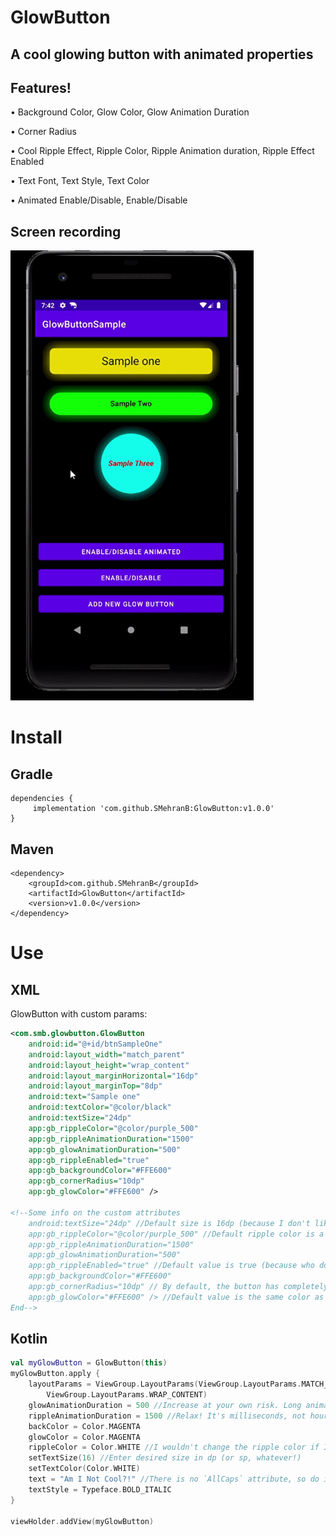 # GlowButton

## A cool glowing button with animated properties 
 
## Features!

•	Background Color, Glow Color, Glow Animation Duration

•	Corner Radius

•	Cool Ripple Effect, Ripple Color, Ripple Animation duration, Ripple Effect Enabled

•	Text Font, Text Style, Text Color

•	Animated Enable/Disable, Enable/Disable


## Screen recording
 
 <img src="./screen_recording.gif" height="720">
 
# Install
 
## Gradle
```
dependencies {
	 implementation 'com.github.SMehranB:GlowButton:v1.0.0'
}
```
## Maven
```
<dependency>
	<groupId>com.github.SMehranB</groupId>
	<artifactId>GlowButton</artifactId>
	<version>v1.0.0</version>
</dependency>
 ```
# Use
 
## XML

GlowButton with custom params:
```xml
<com.smb.glowbutton.GlowButton
    android:id="@+id/btnSampleOne"
    android:layout_width="match_parent"
    android:layout_height="wrap_content"
    android:layout_marginHorizontal="16dp"
    android:layout_marginTop="8dp"
    android:text="Sample one"
    android:textColor="@color/black"
    android:textSize="24dp"
    app:gb_rippleColor="@color/purple_500"
    app:gb_rippleAnimationDuration="1500"
    app:gb_glowAnimationDuration="500"
    app:gb_rippleEnabled="true"
    app:gb_backgroundColor="#FFE600" 
    app:gb_cornerRadius="10dp"
    app:gb_glowColor="#FFE600" />

<!--Some info on the custom attributes
    android:textSize="24dp" //Default size is 16dp (because I don't like sp. Don't judge me!)
    app:gb_rippleColor="@color/purple_500" //Default ripple color is a darker shade of the background color (you think you are good at UI design? Change it!)
    app:gb_rippleAnimationDuration="1500"
    app:gb_glowAnimationDuration="500"
    app:gb_rippleEnabled="true" //Default value is true (because who doesn't like ripples?!)
    app:gb_backgroundColor="#FFE600" 
    app:gb_cornerRadius="10dp" // By default, the button has completely round corners 
    app:gb_glowColor="#FFE600" /> //Default value is the same color as the background (because...logic!)
End-->
 ```
## Kotlin
```kotlin
val myGlowButton = GlowButton(this)
myGlowButton.apply {
    layoutParams = ViewGroup.LayoutParams(ViewGroup.LayoutParams.MATCH_PARENT,
        ViewGroup.LayoutParams.WRAP_CONTENT)
    glowAnimationDuration = 500 //Increase at your own risk. Long animations are annoying. but whatever...I can't tell you what to do...
    rippleAnimationDuration = 1500 //Relax! It's milliseconds, not hours!
    backColor = Color.MAGENTA
    glowColor = Color.MAGENTA
    rippleColor = Color.WHITE //I wouldn't change the ripple color if I were you. But go crazy if you have to.
    setTextSize(16) //Enter desired size in dp (or sp, whatever!)
    setTextColor(Color.WHITE)
    text = "Am I Not Cool?!" //There is no `AllCaps` attribute, so do it yourself. Don't be lazy!
    textStyle = Typeface.BOLD_ITALIC
}

viewHolder.addView(myGlowButton)
```


